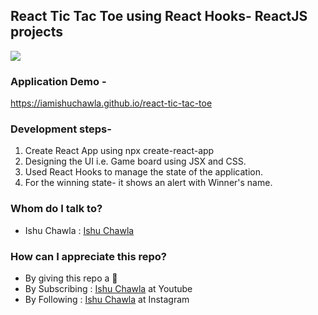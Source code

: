 ## React Tic Tac Toe using React Hooks- ReactJS projects

![](demo.gif)

### Application Demo -

https://iamishuchawla.github.io/react-tic-tac-toe

### Development steps-
1. Create React App using npx create-react-app
2. Designing the UI i.e. Game board using JSX and CSS.
3. Used React Hooks to manage the state of the application.
4. For the winning state- it shows an alert with Winner's name.


### Whom do I talk to? ###

* Ishu Chawla : [Ishu Chawla](https://www.instagram.com/iamishuchawla)

### How can I appreciate this repo? ###

* By giving this repo a 🌟
* By Subscribing : [Ishu Chawla](https://www.youtube.com/DirectorIshuChawla) at Youtube
* By Following : [Ishu Chawla](https://www.instagram.com/iamishuchawla) at Instagram
